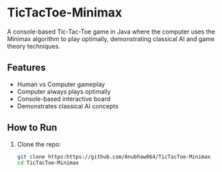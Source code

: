 # TicTacToe-Minimax
A console-based Tic-Tac-Toe game in Java where the computer uses the Minimax algorithm to play optimally, demonstrating classical AI and game theory techniques.

## Features
- Human vs Computer gameplay
- Computer always plays optimally
- Console-based interactive board
- Demonstrates classical AI concepts

## How to Run
1. Clone the repo:
   ```bash
   git clone https:https://github.com/Anubhaw064/TicTacToe-Minimax
   cd TicTacToe-Minimax
